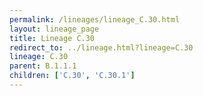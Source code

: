 ```yaml
---
permalink: /lineages/lineage_C.30.html
layout: lineage_page
title: Lineage C.30
redirect_to: ../lineage.html?lineage=C.30
lineage: C.30
parent: B.1.1.1
children: ['C.30', 'C.30.1']
---
```

